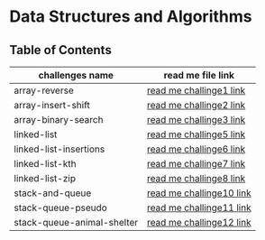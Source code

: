 # Data Structures and Algorithms

## Table of Contents
|challenges name|read me file link|
|-----------|-----------|
|array-reverse|[read me challinge1 link](./javascript/js-array-reverse/README.md)|
|array-insert-shift|[read me challinge2 link](./javascript/array-insert-shiftjs/README.md)|
|array-binary-search|[read me challinge3 link](./javascript/array-binary-searchjs/README.MD)|
|linked-list|[read me challinge5 link](./javascript/linked-list/README.md)|
|linked-list-insertions|[read me challinge6 link](./javascript/linked-list/README.md)|
|linked-list-kth|[read me challinge7 link](./javascript/linked-list/README.md)|
|linked-list-zip|[read me challinge8 link](./javascript/linked-list/README.md)|
|stack-and-queue|[read me challinge10 link](./javascript/stack-and-queue/README.md)|
|stack-queue-pseudo|[read me challinge11 link](./javascript/stack-and-queue/stack-queue-pseudo/README.md)|
|stack-queue-animal-shelter|[read me challinge12 link](./javascript/stack-and-queue/stackqueueanimalshelter/README.md)|
